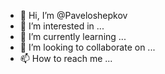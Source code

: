 - 👋 Hi, I’m @Paveloshepkov
- 👀 I’m interested in ...
- 🌱 I’m currently learning ...
- 💞️ I’m looking to collaborate on ...
- 📫 How to reach me ...

<!---
Paveloshepkov/Paveloshepkov is a ✨ special ✨ repository because its `README.md` (this file) appears on your GitHub profile.
You can click the Preview link to take a look at your changes.
--->
